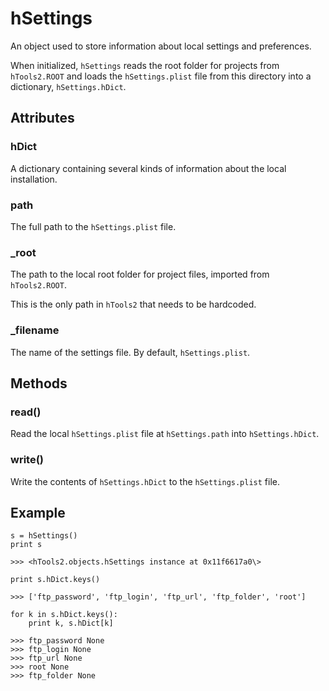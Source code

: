 hSettings
=========

An object used to store information about local settings and preferences.

When initialized, `hSettings` reads the root folder for projects from `hTools2.ROOT` and loads the `hSettings.plist` file from this directory into a dictionary, `hSettings.hDict`.

Attributes
----------

### hDict

A dictionary containing several kinds of information about the local installation.

### path

The full path to the `hSettings.plist` file.

### _root

The path to the local root folder for project files, imported from `hTools2.ROOT`.

This is the only path in `hTools2` that needs to be hardcoded.

### _filename

The name of the settings file. By default, `hSettings.plist`.

Methods
-------

### read()

Read the local `hSettings.plist` file at `hSettings.path` into `hSettings.hDict`.

### write()

Write the contents of `hSettings.hDict` to the `hSettings.plist` file.

Example
-------

	s = hSettings()
	print s

	>>> <hTools2.objects.hSettings instance at 0x11f6617a0\>

	print s.hDict.keys()

	>>> ['ftp_password', 'ftp_login', 'ftp_url', 'ftp_folder', 'root']

	for k in s.hDict.keys():
    	print k, s.hDict[k]

	>>> ftp_password None
	>>> ftp_login None
	>>> ftp_url None
	>>> root None
	>>> ftp_folder None
